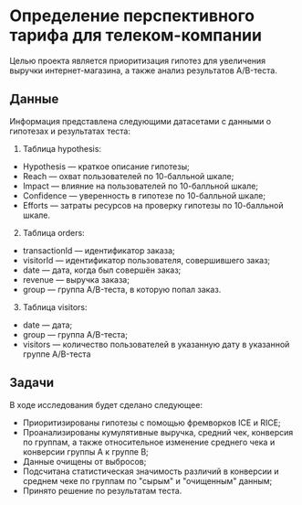 Определение перспективного тарифа для телеком-компании
=============
Целью проекта является приоритизация гипотез для увеличения выручки интернет-магазина, а также анализ результатов A/B-теста.

Данные
-------------
Информация представлена следующими датасетами с данными о гипотезах и результатах теста:
1. Таблица hypothesis:
  * Hypothesis — краткое описание гипотезы;
  * Reach — охват пользователей по 10-балльной шкале;
  * Impact — влияние на пользователей по 10-балльной шкале;
  * Confidence — уверенность в гипотезе по 10-балльной шкале;
  * Efforts — затраты ресурсов на проверку гипотезы по 10-балльной шкале.
2. Таблица orders:
  * transactionId — идентификатор заказа;
  * visitorId — идентификатор пользователя, совершившего заказ;
  * date — дата, когда был совершён заказ;
  * revenue — выручка заказа;
  * group — группа A/B-теста, в которую попал заказ.
3. Таблица visitors:
  * date — дата;
  * group — группа A/B-теста;
  * visitors — количество пользователей в указанную дату в указанной группе A/B-теста

Задачи
-------------
В ходе исследования будет сделано следующее:
*	Приоритизированы гипотезы с помощью фремворков ICE и RICE;
* Проанализированы кумулятивные выручка, средний чек, конверсия по группам, а также относительное изменение среднего чека и конверсии группы А к группе В;
* Данные очищены от выбросов;
* Подсчитана статистическая значимость различий в конверсии и среднем чеке по группам по "сырым" и "очищенным" данным;
* Принято решение по результатам теста.
